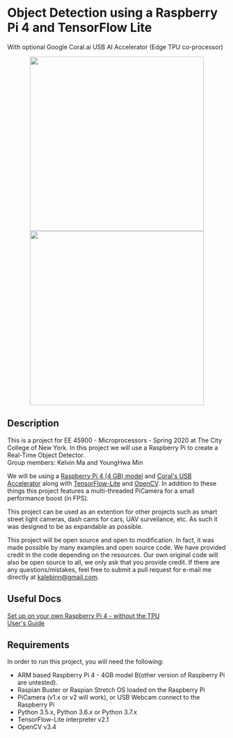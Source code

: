 # Object Detection using a Raspberry Pi 4 and TensorFlow Lite
With optional Google Coral.ai USB AI Accelerator (Edge TPU co-processor)  

<div align="center">
<img src= "./docs/imgs/dashcam-noTPU.gif" width=400><img src= "./docs/imgs/dashcam-usingTPU.gif" width=400>
</div>

## Description  
This is a project for EE 45900 - Microprocessors - Spring 2020 at The City College of New York. In this project we will use a Raspberry Pi to create a Real-Time Object Detector.  
Group members: Kelvin Ma and YoungHwa Min  
  
We will be using a [Raspberry Pi 4 (4 GB) model](https://www.raspberrypi.org/products/raspberry-pi-4-model-b/?variant=raspberry-pi-4-model-b-4gb) and [Coral's USB Accelerator](https://coral.ai/products/accelerator) along with [TensorFlow-Lite](https://www.tensorflow.org/lite/) and [OpenCV](https://opencv.org/). In addition to these things this project features a multi-threaded PiCamera for a small performance boost (in FPS).  
  
This project can be used as an extention for other projects such as smart street light cameras, dash cams for cars, UAV surveilance, etc. As such it was designed to be as expandable as possible.
  
This project will be open source and open to modification. In fact, it was made possible by many examples and open source code. We have provided credit in the code depending on the resources. Our own original code will also be open source to all, we only ask that you provide credit. If there are any questions/mistakes, feel free to submit a pull request for e-mail me directly at kalebinn@gmail.com.  

## Useful Docs
[Set up on your own Raspberry Pi 4 - without the TPU](./docs/set_up_instructions.md)  
[User's Guide](./docs/Users_Guide.md)

## Requirements
In order to run this project, you will need the following:  
* ARM based Raspberry Pi 4 - 4GB model B(other version of Raspberry Pi are untested).
* Raspian Buster or Raspian Stretch OS loaded on the Raspberry Pi
* PiCamera (v1.x or v2 will work), or USB Webcam connect to the Raspberry Pi
* Python 3.5.x, Python 3.6.x or Python 3.7.x
* TensorFlow-Lite interpreter v2.1 
* OpenCV v3.4
